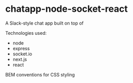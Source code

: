 # chatapp-node-socket-react
A Slack-style chat app built on top of 

Technologies used:
- node
- express
- socket.io
- next.js
- react

BEM conventions for CSS styling